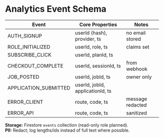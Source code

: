 # Analytics Event Schema

| Event | Core Properties | Notes |
|---|---|---|
| AUTH_SIGNUP | userId (hash), provider, ts | no email stored |
| ROLE_INITIALIZED | userId, role, ts | claims set |
| SUBSCRIBE_CLICK | userId, planId, ts | |
| CHECKOUT_COMPLETE | userId, sessionId, ts | from webhook |
| JOB_POSTED | userId, jobId, ts | owner only |
| APPLICATION_SUBMITTED | userId, jobId, applicationId, ts | |
| ERROR_CLIENT | route, code, ts | message redacted |
| ERROR_API | route, code, ts | sanitized |

**Storage:** Firestore `events` collection (read-only role planned).  
**PII:** Redact; log lengths/ids instead of full text where possible.
